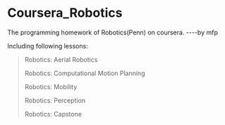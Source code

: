 # Coursera_Robotics

The programming homework of Robotics(Penn) on coursera. ----by mfp

Including following lessons: 

> Robotics: Aerial Robotics
>
> Robotics: Computational Motion Planning
>
> Robotics: Mobility
>
> Robotics: Perception
>
> Robotics: Capstone

